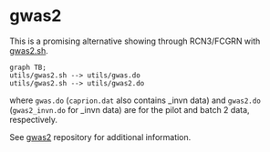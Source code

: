 # gwas2

This is a promising alternative showing through RCN3/FCGRN with [gwas2.sh](utils/gwas2.sh).
```mermaid
graph TB;
utils/gwas2.sh --> utils/gwas.do
utils/gwas2.sh --> utils/gwas2.do
```
where `gwas.do` (`caprion.dat` also contains _invn data) and `gwas2.do` (`gwas2_invn.do` for _invn data) are for the pilot and batch 2 data, respectively.

See [gwas2](https://jinghuazhao.github.io/gwas2/) repository for additional information.

